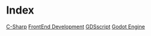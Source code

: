 # Index
[C-Sharp](study_drive/Other/c-sharp.md)
[FrontEnd Development](study_drive/Other/frontend_development.md)
[GDSscript](study_drive/Other/gdscript.md)
[Godot Engine](study_drive/Other/godot.md)
